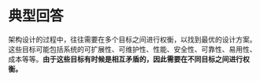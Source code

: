 # 典型回答


架构设计的过程中，往往需要在多个目标之间进行权衡，以找到最优的设计方案。这些目标可能包括系统的可扩展性、可维护性、性能、安全性、可靠性、易用性、成本等等。**由于这些目标有时候是相互矛盾的，因此需要在不同目标之间进行权衡。**







